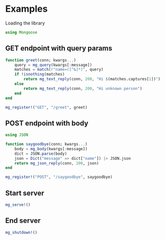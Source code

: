 # Examples

Loading the library

```julia
using Mongoose
```

## GET endpoint with query params

```julia
function greet(conn; kwargs...)
    query = mg_query(kwargs[:message])
    matches = match(r"name=([^&]*)", query)
    if !isnothing(matches)
        return mg_text_reply(conn, 200, "Hi $(matches.captures[1])")
    else
        return mg_text_reply(conn, 200, "Hi unknown person")
    end
end

mg_register!("GET", "/greet", greet)
```

## POST endpoint with body
```julia
using JSON

function saygoodbye(conn; kwargs...)
    body = mg_body(kwargs[:message])
    dict = JSON.parse(body)
    json = Dict("message" => dict["name"]) |> JSON.json
    return mg_json_reply(conn, 200, json)
end

mg_register!("POST", "/saygoodbye", saygoodbye)
```

## Start server

```julia
mg_serve!()
```

## End server

```julia
mg_shutdown!()
```
